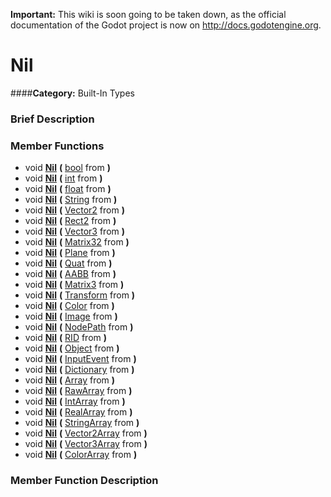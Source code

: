 **Important:** This wiki is soon going to be taken down, as the official documentation of the Godot project is now on http://docs.godotengine.org.

#  Nil  
####**Category:** Built-In Types

###  Brief Description  


###  Member Functions 
  * void  **[Nil](#Nil)**  **(** [bool](class_bool) from  **)**
  * void  **[Nil](#Nil)**  **(** [int](class_int) from  **)**
  * void  **[Nil](#Nil)**  **(** [float](class_float) from  **)**
  * void  **[Nil](#Nil)**  **(** [String](class_string) from  **)**
  * void  **[Nil](#Nil)**  **(** [Vector2](class_vector2) from  **)**
  * void  **[Nil](#Nil)**  **(** [Rect2](class_rect2) from  **)**
  * void  **[Nil](#Nil)**  **(** [Vector3](class_vector3) from  **)**
  * void  **[Nil](#Nil)**  **(** [Matrix32](class_matrix32) from  **)**
  * void  **[Nil](#Nil)**  **(** [Plane](class_plane) from  **)**
  * void  **[Nil](#Nil)**  **(** [Quat](class_quat) from  **)**
  * void  **[Nil](#Nil)**  **(** [AABB](class_aabb) from  **)**
  * void  **[Nil](#Nil)**  **(** [Matrix3](class_matrix3) from  **)**
  * void  **[Nil](#Nil)**  **(** [Transform](class_transform) from  **)**
  * void  **[Nil](#Nil)**  **(** [Color](class_color) from  **)**
  * void  **[Nil](#Nil)**  **(** [Image](class_image) from  **)**
  * void  **[Nil](#Nil)**  **(** [NodePath](class_nodepath) from  **)**
  * void  **[Nil](#Nil)**  **(** [RID](class_rid) from  **)**
  * void  **[Nil](#Nil)**  **(** [Object](class_object) from  **)**
  * void  **[Nil](#Nil)**  **(** [InputEvent](class_inputevent) from  **)**
  * void  **[Nil](#Nil)**  **(** [Dictionary](class_dictionary) from  **)**
  * void  **[Nil](#Nil)**  **(** [Array](class_array) from  **)**
  * void  **[Nil](#Nil)**  **(** [RawArray](class_rawarray) from  **)**
  * void  **[Nil](#Nil)**  **(** [IntArray](class_intarray) from  **)**
  * void  **[Nil](#Nil)**  **(** [RealArray](class_realarray) from  **)**
  * void  **[Nil](#Nil)**  **(** [StringArray](class_stringarray) from  **)**
  * void  **[Nil](#Nil)**  **(** [Vector2Array](class_vector2array) from  **)**
  * void  **[Nil](#Nil)**  **(** [Vector3Array](class_vector3array) from  **)**
  * void  **[Nil](#Nil)**  **(** [ColorArray](class_colorarray) from  **)**

###  Member Function Description  
